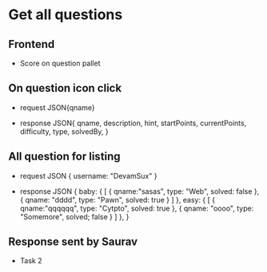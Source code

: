 # Get all questions

## Frontend

* Score on question pallet


## On question icon click

- request JSON{qname}

- response JSON{
    qname,
    description,
    hint,
    startPoints,
    currentPoints,
    difficulty,
    type,
    solvedBy,
}

## All question for listing

- request JSON {
    username: "DevamSux"
}

- response JSON {
    baby: {
        [
            {
                qname:"sasas",
                type: "Web",
                solved: false
            },
            {
                qname: "dddd",
                type: "Pawn",
                solved: true
            }
        ] 
    },
    easy: {
        [
            {
                qname:"qqqqqq",
                type: "Cytpto",
                solved: true
            },
            {
                qname: "oooo",
                type: "Somemore",
                solved; false
            }
        ] 
    },
}

## Response sent by Saurav

* Task 2
